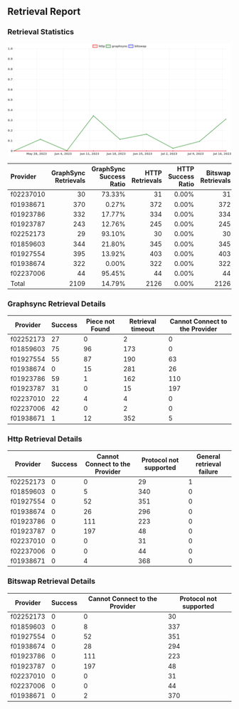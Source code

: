 ## Retrieval Report
### Retrieval Statistics
<img src="https://raw.githubusercontent.com/data-preservation-programs/filplus-checker-assets/main/filecoin-project/filecoin-plus-large-datasets/issues/1919/1689925283291.png"/>

| Provider  | GraphSync Retrievals | GraphSync Success Ratio | HTTP Retrievals | HTTP Success Ratio | Bitswap Retrievals | Bitswap Success Ratio |
| :-------- | -------------------: | ----------------------: | --------------: | -----------------: | -----------------: | --------------------: |
| f02237010 |                   30 |                  73.33% |              31 |              0.00% |                 31 |                 0.00% |
| f01938671 |                  370 |                   0.27% |             372 |              0.00% |                372 |                 0.00% |
| f01923786 |                  332 |                  17.77% |             334 |              0.00% |                334 |                 0.00% |
| f01923787 |                  243 |                  12.76% |             245 |              0.00% |                245 |                 0.00% |
| f02252173 |                   29 |                  93.10% |              30 |              0.00% |                 30 |                 0.00% |
| f01859603 |                  344 |                  21.80% |             345 |              0.00% |                345 |                 0.00% |
| f01927554 |                  395 |                  13.92% |             403 |              0.00% |                403 |                 0.00% |
| f01938674 |                  322 |                   0.00% |             322 |              0.00% |                322 |                 0.00% |
| f02237006 |                   44 |                  95.45% |              44 |              0.00% |                 44 |                 0.00% |
| Total     |                 2109 |                  14.79% |            2126 |              0.00% |               2126 |                 0.00% |

### Graphsync Retrieval Details
| Provider  | Success | Piece not Found | Retrieval timeout | Cannot Connect to the Provider |
| --------- | ------- | --------------- | ----------------- | ------------------------------ |
| f02252173 | 27      | 0               | 2                 | 0                              |
| f01859603 | 75      | 96              | 173               | 0                              |
| f01927554 | 55      | 87              | 190               | 63                             |
| f01938674 | 0       | 15              | 281               | 26                             |
| f01923786 | 59      | 1               | 162               | 110                            |
| f01923787 | 31      | 0               | 15                | 197                            |
| f02237010 | 22      | 4               | 4                 | 0                              |
| f02237006 | 42      | 0               | 2                 | 0                              |
| f01938671 | 1       | 12              | 352               | 5                              |

### Http Retrieval Details
| Provider  | Success | Cannot Connect to the Provider | Protocol not supported | General retrieval failure |
| --------- | ------- | ------------------------------ | ---------------------- | ------------------------- |
| f02252173 | 0       | 0                              | 29                     | 1                         |
| f01859603 | 0       | 5                              | 340                    | 0                         |
| f01927554 | 0       | 52                             | 351                    | 0                         |
| f01938674 | 0       | 26                             | 296                    | 0                         |
| f01923786 | 0       | 111                            | 223                    | 0                         |
| f01923787 | 0       | 197                            | 48                     | 0                         |
| f02237010 | 0       | 0                              | 31                     | 0                         |
| f02237006 | 0       | 0                              | 44                     | 0                         |
| f01938671 | 0       | 4                              | 368                    | 0                         |

### Bitswap Retrieval Details
| Provider  | Success | Cannot Connect to the Provider | Protocol not supported |
| --------- | ------- | ------------------------------ | ---------------------- |
| f02252173 | 0       | 0                              | 30                     |
| f01859603 | 0       | 8                              | 337                    |
| f01927554 | 0       | 52                             | 351                    |
| f01938674 | 0       | 28                             | 294                    |
| f01923786 | 0       | 111                            | 223                    |
| f01923787 | 0       | 197                            | 48                     |
| f02237010 | 0       | 0                              | 31                     |
| f02237006 | 0       | 0                              | 44                     |
| f01938671 | 0       | 2                              | 370                    |
